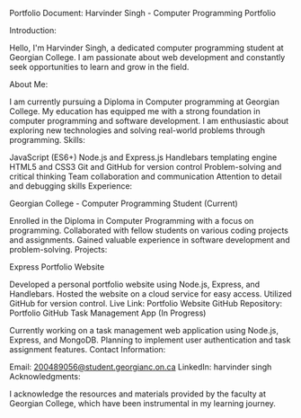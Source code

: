 Portfolio Document: Harvinder Singh - Computer Programming Portfolio

Introduction:

Hello, I'm Harvinder Singh, a dedicated computer programming student at Georgian College. I am passionate about web development and constantly seek opportunities to learn and grow in the field.

About Me:

I am currently pursuing a Diploma in Computer programming at Georgian College.
My education has equipped me with a strong foundation in computer programming and software development.
I am enthusiastic about exploring new technologies and solving real-world problems through programming.
Skills:

JavaScript (ES6+)
Node.js and Express.js
Handlebars templating engine
HTML5 and CSS3
Git and GitHub for version control
Problem-solving and critical thinking
Team collaboration and communication
Attention to detail and debugging skills
Experience:

Georgian College - Computer Programming Student (Current)

Enrolled in the Diploma in  Computer Programming with a focus on programming.
Collaborated with fellow students on various coding projects and assignments.
Gained valuable experience in software development and problem-solving.
Projects:

Express Portfolio Website

Developed a personal portfolio website using Node.js, Express, and Handlebars.
Hosted the website on a cloud service for easy access.
Utilized GitHub for version control.
Live Link: Portfolio Website
GitHub Repository: Portfolio GitHub
Task Management App (In Progress)

Currently working on a task management web application using Node.js, Express, and MongoDB.
Planning to implement user authentication and task assignment features.
Contact Information:

Email: 200489056@student.georgianc.on.ca
LinkedIn: harvinder singh
Acknowledgments:

I acknowledge the resources and materials provided by the faculty at Georgian College, which have been instrumental in my learning journey.


